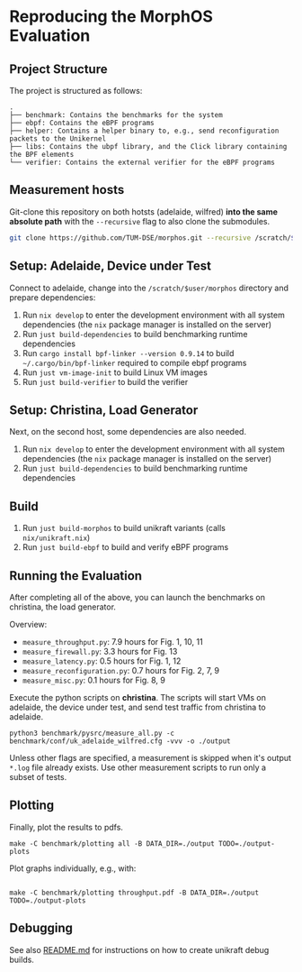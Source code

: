# Reproducing the MorphOS Evaluation



## Project Structure

The project is structured as follows:

```
.
├── benchmark: Contains the benchmarks for the system
├── ebpf: Contains the eBPF programs
├── helper: Contains a helper binary to, e.g., send reconfiguration packets to the Unikernel
├── libs: Contains the ubpf library, and the Click library containing the BPF elements
└── verifier: Contains the external verifier for the eBPF programs
```


## Measurement hosts

Git-clone this repository on both hotsts (adelaide, wilfred) **into the same absolute path** with the `--recursive` flag to also clone the submodules.

```bash
git clone https://github.com/TUM-DSE/morphos.git --recursive /scratch/$USER/morphos
```


## Setup: Adelaide, Device under Test

Connect to adelaide, change into the `/scratch/$user/morphos` directory and prepare dependencies:

1. Run `nix develop` to enter the development environment with all system dependencies (the `nix` package manager is installed on the server)
2. Run `just build-dependencies` to build benchmarking runtime dependencies
3. Run `cargo install bpf-linker --version 0.9.14` to build `~/.cargo/bin/bpf-linker` required to compile ebpf programs
4. Run `just vm-image-init` to build Linux VM images
5. Run `just build-verifier` to build the verifier


## Setup: Christina, Load Generator

Next, on the second host, some dependencies are also needed.

1. Run `nix develop` to enter the development environment with all system dependencies (the `nix` package manager is installed on the server)
2. Run `just build-dependencies` to build benchmarking runtime dependencies


## Build

1. Run `just build-morphos` to build unikraft variants (calls `nix/unikraft.nix`)
2. Run `just build-ebpf` to build and verify eBPF programs


## Running the Evaluation

After completing all of the above, you can launch the benchmarks on christina, the load generator.

Overview:

- `measure_throughput.py`: 7.9 hours for Fig. 1, 10, 11
- `measure_firewall.py`: 3.3 hours for Fig. 13
- `measure_latency.py`: 0.5 hours for Fig. 1, 12
- `measure_reconfiguration.py`: 0.7 hours for Fig. 2, 7, 9
- `measure_misc.py`: 0.1 hours for Fig. 8, 9

Execute the python scripts on **christina**.
The scripts will start VMs on adelaide, the device under test, and send test traffic from christina to adelaide.


```
python3 benchmark/pysrc/measure_all.py -c benchmark/conf/uk_adelaide_wilfred.cfg -vvv -o ./output
```

Unless other flags are specified, a measurement is skipped when it's output `*.log` file already exists.
Use other measurement scripts to run only a subset of tests.


## Plotting

Finally, plot the results to pdfs.

```
make -C benchmark/plotting all -B DATA_DIR=./output TODO=./output-plots
```

Plot graphs individually, e.g., with:

```

make -C benchmark/plotting throughput.pdf -B DATA_DIR=./output TODO=./output-plots
```


## Debugging

See also [README.md](README.md) for instructions on how to create unikraft debug builds.

